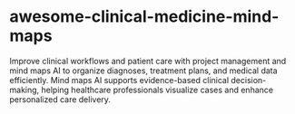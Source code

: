 # awesome-clinical-medicine-mind-maps
Improve clinical workflows and patient care with project management and mind maps AI to organize diagnoses, treatment plans, and medical data efficiently. Mind maps AI supports evidence-based clinical decision-making, helping healthcare professionals visualize cases and enhance personalized care delivery.
